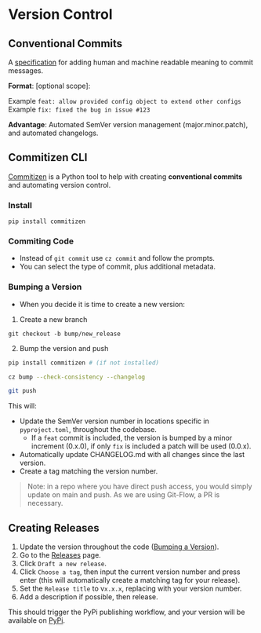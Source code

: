 # Version Control

## Conventional Commits

A [specification](https://www.conventionalcommits.org/en/v1.0.0) for adding human and machine readable meaning to commit messages.

**Format**: <type>[optional scope]: <description>

Example `feat: allow provided config object to extend other configs`
Example `fix: fixed the bug in issue #123`

**Advantage**: Automated SemVer version management (major.minor.patch), and automated changelogs.

## Commitizen CLI

[Commitizen](https://commitizen-tools.github.io/commitizen) is a Python tool to help with creating **conventional commits** and automating version control.

### Install

`pip install commitizen`

### Commiting Code

- Instead of `git commit` use `cz commit` and follow the prompts.
- You can select the type of commit, plus additional metadata.

### Bumping a Version

- When you decide it is time to create a new version:

1. Create a new branch

`git checkout -b bump/new_release`

2. Bump the version and push

```bash
pip install commitizen # (if not installed)

cz bump --check-consistency --changelog

git push
```

This will:

- Update the SemVer version number in locations specific in `pyproject.toml`, throughout the codebase.
  - If a `feat` commit is included, the version is bumped by a minor increment (0.x.0), if only `fix` is included a patch will be used (0.0.x).
- Automatically update CHANGELOG.md with all changes since the last version.
- Create a tag matching the version number.

> Note: in a repo where you have direct push access, you would simply update on main and push. As we are using Git-Flow, a PR is necessary.

## Creating Releases

1. Update the version throughout the code ([Bumping a Version](#bumping-a-version)).
2. Go to the [Releases](https://github.com/hotosm/osm_fieldwork/releases) page.
3. Click `Draft a new release`.
4. Click `Choose a tag`, then input the current version number and press enter (this will automatically create a matching tag for your release).
5. Set the `Release title` to v`x.x.x`, replacing with your version number.
6. Add a description if possible, then release.

This should trigger the PyPi publishing workflow, and your version will be available on [PyPi](https://pypi.org/project/osm_fieldwork/#history).
